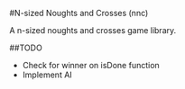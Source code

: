 #N-sized Noughts and Crosses (nnc)

A n-sized noughts and crosses game library.

##TODO

* Check for winner on isDone function
* Implement AI

